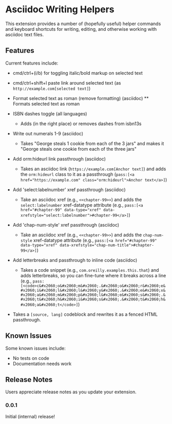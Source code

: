 # Asciidoc Writing Helpers

This extension provides a number of (hopefully useful) helper commands and keyboard shortcuts for writing, editing, and otherwise working with asciidoc text files.

## Features

Current features include:

* cmd/ctrl+(i/b) for toggling italic/bold markup on selected text

* cmd/ctrl+shift+l paste link around selected text (as `http://example.com[selected text]`)

* Format selected text as roman (remove formatting) (asciidoc)
** Formats selected text as roman

* ISBN dashes toggle (all languages)
    * Adds (in the right place) or removes dashes from isbn13s

* Write out numerals 1-9 (asciidoc)
    * Takes "George steals 1 cookie from each of the 3 jars" and makes it "George steals one cookie from each of the three jars"

* Add orm:hideurl link passthrough (asciidoc)
    * Takes an asciidoc link (`https://example.com[Anchor text]`) and adds the `orm:hideurl` class to it as a passthrough (`pass:[<a href="https://example.com" class="orm:hideurl">Anchor text</a>]`)

* Add 'select:labelnumber' xref passthrough (asciidoc)
    * Take an asciidoc xref (e.g., `<<chapter-99>>`) and adds the `select:labelnumber` xref-datatype attribute (e.g., `pass:[<a href="#chapter-99" data-type="xref" data-xrefstyle="select:labelnumber">#chapter-99</a>]`)

* Add 'chap-num-style' xref passthrough (asciidoc)
    * Take an asciidoc xref (e.g., `<<chapter-99>>`) and adds the `chap-num-style` xref-datatype attribute (e.g., `pass:[<a href="#chapter-99" data-type="xref" data-xrefstyle="chap-num-title">#chapter-99</a>]`)

* Add letterbreaks and passthrough to inline code (asciidoc)
    * Takes a code snippet (e.g., `com.oreilly.examples.this.that`) and adds letterbreaks, so you can fine-tune where it breaks across a line (e.g., `pass:[<code>c&#x2060;o&#x2060;m&#x2060;.&#x2060;o&#x2060;r&#x2060;e&#x2060;i&#x2060;l&#x2060;l&#x2060;y&#x2060;.&#x2060;e&#x2060;x&#x2060;a&#x2060;m&#x2060;p&#x2060;l&#x2060;e&#x2060;s&#x2060;.&#x2060;t&#x2060;h&#x2060;i&#x2060;s&#x2060;.&#x2060;t&#x2060;h&#x2060;a&#x2060;t</code>]`)

* Takes a `[source, lang]` codeblock and rewrites it as a fenced HTML passthrough.


## Known Issues

Some known issues include:

- No tests on code
- Documentation needs work

## Release Notes

Users appreciate release notes as you update your extension.

### 0.0.1

Initial (internal) release!

<!--
## Features

Describe specific features of your extension including screenshots of your extension in action. Image paths are relative to this README file.

For example if there is an image subfolder under your extension project workspace:

\!\[feature X\]\(images/feature-x.png\)

> Tip: Many popular extensions utilize animations. This is an excellent way to show off your extension! We recommend short, focused animations that are easy to follow.

## Requirements

If you have any requirements or dependencies, add a section describing those and how to install and configure them.

## Extension Settings

Include if your extension adds any VS Code settings through the `contributes.configuration` extension point.

For example:

This extension contributes the following settings:

* `myExtension.enable`: enable/disable this extension
* `myExtension.thing`: set to `blah` to do something

## Known Issues

Calling out known issues can help limit users opening duplicate issues against your extension.

## Release Notes

Users appreciate release notes as you update your extension.

### 1.0.0

Initial release of ...

### 1.0.1

Fixed issue #.

### 1.1.0

Added features X, Y, and Z.

-----------------------------------------------------------------------------------------------------------
## Following extension guidelines

Ensure that you've read through the extensions guidelines and follow the best practices for creating your extension.

* [Extension Guidelines](https://code.visualstudio.com/api/references/extension-guidelines)

## Working with Markdown

**Note:** You can author your README using Visual Studio Code.  Here are some useful editor keyboard shortcuts:

* Split the editor (`Cmd+\` on macOS or `Ctrl+\` on Windows and Linux)
* Toggle preview (`Shift+CMD+V` on macOS or `Shift+Ctrl+V` on Windows and Linux)
* Press `Ctrl+Space` (Windows, Linux) or `Cmd+Space` (macOS) to see a list of Markdown snippets

### For more information

* [Visual Studio Code's Markdown Support](http://code.visualstudio.com/docs/languages/markdown)
* [Markdown Syntax Reference](https://help.github.com/articles/markdown-basics/)

**Enjoy!**
-->